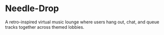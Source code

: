 # Needle-Drop
 A retro-inspired virtual music lounge where users hang out, chat, and queue tracks together across themed lobbies.
